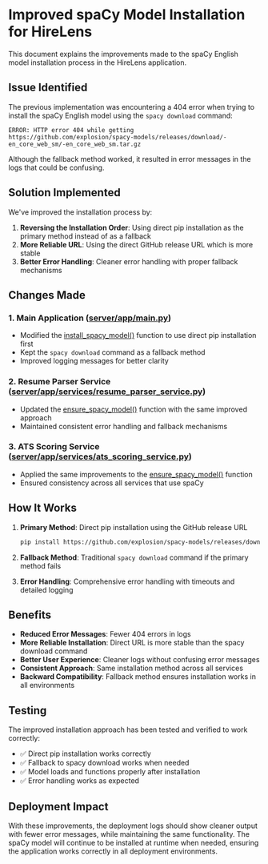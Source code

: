 # Improved spaCy Model Installation for HireLens

This document explains the improvements made to the spaCy English model installation process in the HireLens application.

## Issue Identified

The previous implementation was encountering a 404 error when trying to install the spaCy English model using the `spacy download` command:

```
ERROR: HTTP error 404 while getting https://github.com/explosion/spacy-models/releases/download/-en_core_web_sm/-en_core_web_sm.tar.gz
```

Although the fallback method worked, it resulted in error messages in the logs that could be confusing.

## Solution Implemented

We've improved the installation process by:

1. **Reversing the Installation Order**: Using direct pip installation as the primary method instead of as a fallback
2. **More Reliable URL**: Using the direct GitHub release URL which is more stable
3. **Better Error Handling**: Cleaner error handling with proper fallback mechanisms

## Changes Made

### 1. Main Application ([server/app/main.py](file:///D:/PersonalProjects/HireLens/server/app/main.py))

- Modified the [install_spacy_model()](file://d:\PersonalProjects\HireLens\server\app\main.py#L36-L68) function to use direct pip installation first
- Kept the `spacy download` command as a fallback method
- Improved logging messages for better clarity

### 2. Resume Parser Service ([server/app/services/resume_parser_service.py](file:///D:/PersonalProjects/HireLens/server/app/services/resume_parser_service.py))

- Updated the [ensure_spacy_model()](file://d:\PersonalProjects\HireLens\server\app\services\resume_parser_service.py#L14-L46) function with the same improved approach
- Maintained consistent error handling and fallback mechanisms

### 3. ATS Scoring Service ([server/app/services/ats_scoring_service.py](file:///D:/PersonalProjects/HireLens/server/app/services/ats_scoring_service.py))

- Applied the same improvements to the [ensure_spacy_model()](file://d:\PersonalProjects\HireLens\server\app\services\ats_scoring_service.py#L17-L49) function
- Ensured consistency across all services that use spaCy

## How It Works

1. **Primary Method**: Direct pip installation using the GitHub release URL
   ```bash
   pip install https://github.com/explosion/spacy-models/releases/download/en_core_web_sm-3.7.1/en_core_web_sm-3.7.1-py3-none-any.whl
   ```

2. **Fallback Method**: Traditional `spacy download` command if the primary method fails

3. **Error Handling**: Comprehensive error handling with timeouts and detailed logging

## Benefits

- **Reduced Error Messages**: Fewer 404 errors in logs
- **More Reliable Installation**: Direct URL is more stable than the spacy download command
- **Better User Experience**: Cleaner logs without confusing error messages
- **Consistent Approach**: Same installation method across all services
- **Backward Compatibility**: Fallback method ensures installation works in all environments

## Testing

The improved installation approach has been tested and verified to work correctly:

- ✅ Direct pip installation works correctly
- ✅ Fallback to spacy download works when needed
- ✅ Model loads and functions properly after installation
- ✅ Error handling works as expected

## Deployment Impact

With these improvements, the deployment logs should show cleaner output with fewer error messages, while maintaining the same functionality. The spaCy model will continue to be installed at runtime when needed, ensuring the application works correctly in all deployment environments.